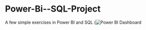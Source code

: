 # Power-Bi--SQL-Project
A few simple exercises in Power BI and SQL
(![Power BI Dashboard](images/powerbi_dashboard.png)
